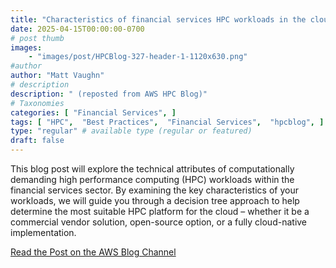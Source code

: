 ```yaml
---
title: "Characteristics of financial services HPC workloads in the cloud"
date: 2025-04-15T00:00:00-0700
# post thumb
images:
    - "images/post/HPCBlog-327-header-1-1120x630.png"
#author
author: "Matt Vaughn"
# description
description: " (reposted from AWS HPC Blog)"
# Taxonomies
categories: [ "Financial Services", ]
tags: [ "HPC",  "Best Practices",  "Financial Services",  "hpcblog", ]
type: "regular" # available type (regular or featured)
draft: false
---
```


This blog post will explore the technical attributes of computationally demanding high performance computing (HPC) workloads within the financial services sector. By examining the key characteristics of your workloads, we will guide you through a decision tree approach to help determine the most suitable HPC platform for the cloud – whether it be a commercial vendor solution, open-source option, or a fully cloud-native implementation.

<a href="https://aws.amazon.com/blogs/hpc/characteristics-of-financial-services-hpc-workloads-in-the-cloud/" class="btn btn-primary btn-lg active" role="button" aria-pressed="true" style="margin-top: 8px;">Read the Post on the AWS Blog Channel</a>